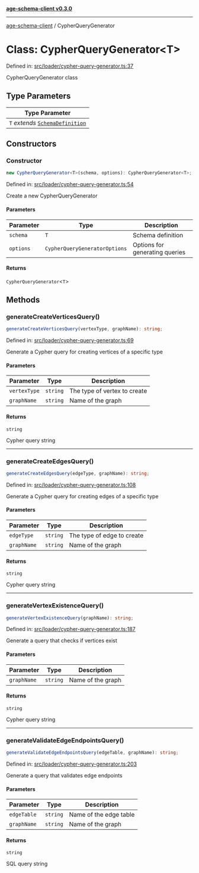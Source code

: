 [**age-schema-client v0.3.0**](../index.md)

***

[age-schema-client](../index.md) / CypherQueryGenerator

# Class: CypherQueryGenerator\<T\>

Defined in: [src/loader/cypher-query-generator.ts:37](https://github.com/standardbeagle/ageSchemaClient/blob/main/src/loader/cypher-query-generator.ts#L37)

CypherQueryGenerator class

## Type Parameters

| Type Parameter |
| ------ |
| `T` *extends* [`SchemaDefinition`](../interfaces/SchemaDefinition.md) |

## Constructors

### Constructor

```ts
new CypherQueryGenerator<T>(schema, options): CypherQueryGenerator<T>;
```

Defined in: [src/loader/cypher-query-generator.ts:54](https://github.com/standardbeagle/ageSchemaClient/blob/main/src/loader/cypher-query-generator.ts#L54)

Create a new CypherQueryGenerator

#### Parameters

| Parameter | Type | Description |
| ------ | ------ | ------ |
| `schema` | `T` | Schema definition |
| `options` | `CypherQueryGeneratorOptions` | Options for generating queries |

#### Returns

`CypherQueryGenerator`\<`T`\>

## Methods

### generateCreateVerticesQuery()

```ts
generateCreateVerticesQuery(vertexType, graphName): string;
```

Defined in: [src/loader/cypher-query-generator.ts:69](https://github.com/standardbeagle/ageSchemaClient/blob/main/src/loader/cypher-query-generator.ts#L69)

Generate a Cypher query for creating vertices of a specific type

#### Parameters

| Parameter | Type | Description |
| ------ | ------ | ------ |
| `vertexType` | `string` | The type of vertex to create |
| `graphName` | `string` | Name of the graph |

#### Returns

`string`

Cypher query string

***

### generateCreateEdgesQuery()

```ts
generateCreateEdgesQuery(edgeType, graphName): string;
```

Defined in: [src/loader/cypher-query-generator.ts:108](https://github.com/standardbeagle/ageSchemaClient/blob/main/src/loader/cypher-query-generator.ts#L108)

Generate a Cypher query for creating edges of a specific type

#### Parameters

| Parameter | Type | Description |
| ------ | ------ | ------ |
| `edgeType` | `string` | The type of edge to create |
| `graphName` | `string` | Name of the graph |

#### Returns

`string`

Cypher query string

***

### generateVertexExistenceQuery()

```ts
generateVertexExistenceQuery(graphName): string;
```

Defined in: [src/loader/cypher-query-generator.ts:187](https://github.com/standardbeagle/ageSchemaClient/blob/main/src/loader/cypher-query-generator.ts#L187)

Generate a query that checks if vertices exist

#### Parameters

| Parameter | Type | Description |
| ------ | ------ | ------ |
| `graphName` | `string` | Name of the graph |

#### Returns

`string`

Cypher query string

***

### generateValidateEdgeEndpointsQuery()

```ts
generateValidateEdgeEndpointsQuery(edgeTable, graphName): string;
```

Defined in: [src/loader/cypher-query-generator.ts:203](https://github.com/standardbeagle/ageSchemaClient/blob/main/src/loader/cypher-query-generator.ts#L203)

Generate a query that validates edge endpoints

#### Parameters

| Parameter | Type | Description |
| ------ | ------ | ------ |
| `edgeTable` | `string` | Name of the edge table |
| `graphName` | `string` | Name of the graph |

#### Returns

`string`

SQL query string
